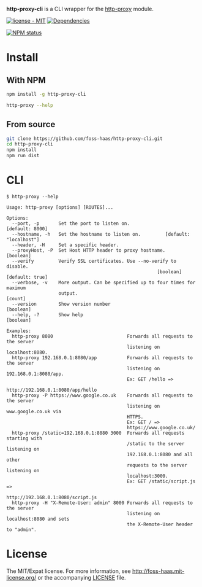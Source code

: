 **http-proxy-cli** is a CLI wrapper for the [http-proxy](https://www.npmjs.com/package/http-proxy) module.

[![license - MIT](https://img.shields.io/npm/l/http-proxy-cli.svg)](http://foss-haas.mit-license.org) [![Dependencies](https://img.shields.io/david/foss-haas/http-proxy-cli.svg)](https://david-dm.org/foss-haas/http-proxy-cli)

[![NPM status](https://nodei.co/npm/http-proxy-cli.png?compact=true)](https://www.npmjs.com/package/http-proxy-cli)

# Install

## With NPM

```sh
npm install -g http-proxy-cli

http-proxy --help
```

## From source

```sh
git clone https://github.com/foss-haas/http-proxy-cli.git
cd http-proxy-cli
npm install
npm run dist
```

# CLI

```
$ http-proxy --help

Usage: http-proxy [options] [ROUTES]...

Options:
  --port, -p       Set the port to listen on.                    [default: 8000]
  --hostname, -h   Set the hostname to listen on.         [default: "localhost"]
  --header, -H     Set a specific header.
  --proxyHost, -P  Set Host HTTP header to proxy hostname.             [boolean]
  --verify         Verify SSL certificates. Use --no-verify to disable.
                                                       [boolean] [default: true]
  --verbose, -v    More output. Can be specified up to four times for maximum
                   output.                                               [count]
  --version        Show version number                                 [boolean]
  --help, -?       Show help                                           [boolean]

Examples:
  http-proxy 8080                           Forwards all requests to the server
                                            listening on localhost:8080.
  http-proxy 192.168.0.1:8080/app           Forwards all requests to the server
                                            listening on 192.168.0.1:8080/app.
                                            Ex: GET /hello =>
                                            http://192.168.0.1:8080/app/hello
  http-proxy -P https://www.google.co.uk    Forwards all requests to the server
                                            listening on www.google.co.uk via
                                            HTTPS.
                                            Ex: GET / =>
                                            https://www.google.co.uk/
  http-proxy /static=192.168.0.1:8080 3000  Forwards all requests starting with
                                            /static to the server listening on
                                            192.168.0.1:8080 and all other
                                            requests to the server listening on
                                            localhost:3000.
                                            Ex: GET /static/script.js =>
                                            http://192.168.0.1:8080/script.js
  http-proxy -H "X-Remote-User: admin" 8000 Forwards all requests to the server
                                            listening on localhost:8080 and sets
                                            the X-Remote-User header to "admin".
```

# License

The MIT/Expat license. For more information, see http://foss-haas.mit-license.org/ or the accompanying [LICENSE](https://github.com/foss-haas/http-proxy-cli/blob/master/LICENSE) file.
